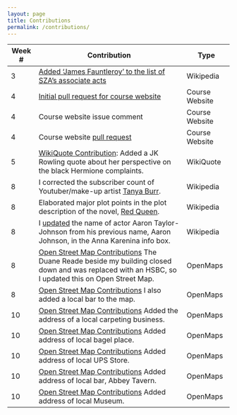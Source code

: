 ```yaml
---
layout: page
title: Contributions
permalink: /contributions/
---
```


| Week # | Contribution                                                                                                                                                                                                                         | Type           |
|--------|--------------------------------------------------------------------------------------------------------------------------------------------------------------------------------------------------------------------------------------|----------------|
| 3      | [Added ‘James Fauntleroy’ to the list of SZA’s associate acts](https://en.wikipedia.org/w/index.php?title=SZA_(singer)&oldid=825213984)                                                                                              | Wikipedia      |
| 4      | [Initial pull request for course website](https://github.com/joannakl/cs480_s18/issues/17)                                                                                                                                           | Course Website |
| 4      | Course website issue comment                                                                                                                                                                                                         | Course Website |
| 4      | Course website [pull request](https://github.com/joannakl/cs480_s18/pull/80)                                                                                                                                                         | Course Website |
| 5      | [WikiQuote Contribution](https://en.wikiquote.org/w/index.php?title=J._K._Rowling&oldid=2361547): Added a JK Rowling quote about her perspective on the black Hermione complaints.                                                   | WikiQuote      |
| 8      | I corrected the subscriber count of Youtuber/make-up artist [Tanya Burr](https://en.wikipedia.org/w/index.php?title=Tanya_Burr&oldid=832456004).                                                                                     | Wikipedia      |
| 8      | Elaborated major plot points in the plot description of the novel, [Red Queen](https://en.wikipedia.org/w/index.php?title=Red_Queen_(novel)&oldid=832459608).                                                                        | Wikipedia      |
| 8      | I [updated](https://en.wikipedia.org/w/index.php?title=Anna_Karenina_(2012_film)&oldid=832452822) the name of actor Aaron Taylor-Johnson from his previous name, Aaron Johnson, in the Anna Karenina info box.                       | Wikipedia      |
| 8      | [Open Street Map Contributions](https://www.openstreetmap.org/user/daddybanjo/history#map=19/40.73902/-73.98309) The Duane Reade beside my building closed down and was replaced with an HSBC, so I updated this on Open Street Map. | OpenMaps       |
| 8      | [Open Street Map Contributions](https://www.openstreetmap.org/user/daddybanjo/history#map=19/40.73902/-73.98309) I also added a local bar to the map.                                                                                | OpenMaps       |
| 10      | [Open Street Map Contributions](https://www.openstreetmap.org/user/daddybanjo/history#map=19/40.73902/-73.98309) Added the address of a local carpeting business.                                                                                | OpenMaps       |
| 10      | [Open Street Map Contributions](https://www.openstreetmap.org/user/daddybanjo/history#map=19/40.73902/-73.98309) Added address of local bagel place.                                                                                | OpenMaps       |
| 10      | [Open Street Map Contributions](https://www.openstreetmap.org/user/daddybanjo/history#map=19/40.73902/-73.98309) Added address of local UPS Store.                                                                                | OpenMaps       |
| 10      | [Open Street Map Contributions](https://www.openstreetmap.org/user/daddybanjo/history#map=19/40.73902/-73.98309) Added address of local bar, Abbey Tavern.                                                                                | OpenMaps       |
| 10      | [Open Street Map Contributions](https://www.openstreetmap.org/user/daddybanjo/history#map=19/40.73902/-73.98309) Added address of local Museum.                                                                                | OpenMaps       |
